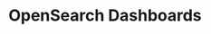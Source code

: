 ---
title: OpenSearch Dashboards
tags: OpenSearch
artifact_id: opensearch-dashboards
architecture: x64
platform: linux
distribution: tar.gz
url: https://artifacts.opensearch.org/releases/bundle/opensearch-dashboards/1.0.0-rc1/opensearch-dashboards-1.0.0-rc1-linux-x64.tar.gz
version: 1.0.0-rc1
---